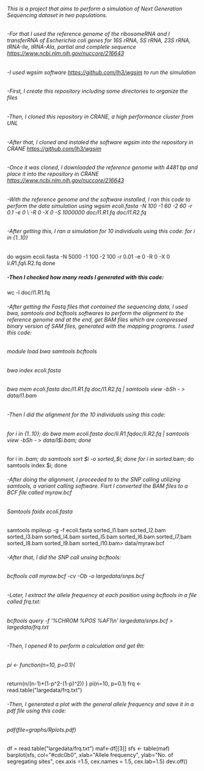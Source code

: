 
###### This is a project that aims to perform a simulation of Next Generation Sequencing dataset in  two populations. 
###### -For that I used the reference genome of the ribosomeRNA and I transferRNA of Escherichia coli genes for 16S rRNA, 5S rRNA, 23S rRNA, tRNA-Ile, tRNA-Ala, partial and complete sequence https://www.ncbi.nlm.nih.gov/nuccore/216643
###### -I used wgsim software https://github.com/lh3/wgsim to run the simulation
###### -First, I create this repository including some directories to organize the files
###### -Then, I cloned this repository in CRANE, a high performance cluster from UNL
###### -After that, I cloned and instaled the software wgsim into the repository in CRANE https://github.com/lh3/wgsim
###### -Once it was cloned, I downloaded the reference genome with 4481 bp and place it into the repository in CRANE https://www.ncbi.nlm.nih.gov/nuccore/216643
###### -With the reference genome and the software installed, I ran this code to perform the data simulation using wgsim ecoli.fasta -N 100 -1 60 -2 60 -r 0.1 -e 0 \ -R 0 -X 0 -S 1000000 doc/l1.R1.fq doc/l1.R2.fq
###### -After getting this, I ran a simulation for 10 individuals using this code: for i in {1..10}
do
   wgsim ecoli.fasta -N 5000 -1 100 -2 100 -r 0.01 -e 0 -R 0 -X 0 l$i.R1.fq l$i.R2.fq
done
##### -Then I checked how many reads I generated with this code:
wc -l doc/l1.R1.fq
###### -After getting the Fastq files that contained the sequencing data, I used bwa, samtools and bcftools softwares to perform the alignment to the reference genome and at the end, get BAM files which are compressed binary version of SAM files, generated with the mapping programs. I used this code:
###### module load bwa samtools bcftools
###### bwa index ecoli.fasta
###### bwa mem ecoli.fasta doc/l1.R1.fq doc/l1.R2.fq | samtools view -bSh - > data/l1.bam
###### -Then I did the alignment for the 10 individuals using this code:
###### for i in {1..10}; do bwa mem ecoli.fasta doc/l$i.R1.fq doc/l$i.R2.fq | samtools view -bSh - > data/l$i.bam; done
for i in *.bam; do samtools sort $i -o sorted_$i; done
for i in sorted*.bam; do samtools index $i; done
###### -After doing the alignment, I proceeded to to the SNP calling utilizing samtools, a variant calling software. Fisrt I converted the BAM files to a BCF file called myraw.bcf
###### Samtools faidx ecoli.fasta
samtools mpileup -g -f ecoli.fasta sorted_l1.bam sorted_l2.bam sorted_l3.bam sorted_l4.bam sorted_l5.bam sorted_l6.bam sorted_l7.bam sorted_l8.bam sorted_l9.bam sorted_l10.bam> data/myraw.bcf
###### -After that, I did the SNP call unsing bcftools:
###### bcftools call myraw.bcf -cv -Ob -o largedata/snps.bcf
###### -Later, I extract the allele frequency at each position using bcftools in a file called frq.txt: 
###### bcftools query -f '%CHROM %POS %AF1\n' largedata/snps.bcf > largedata/frq.txt
###### -Then, I opened R to perform a calculation and get θπ:
###### pi <- function(n=10, p=0.1){
  return(n/(n-1)*(1-p^2-(1-p)^2))
}
pi(n=10, p=0.1)
frq <- read.table("largedata/frq.txt")
###### -Then, I generated a plot with the general allele frequency and save it in a pdf file using this code:
###### pdf(file=graphs/Rplots.pdf)
df = read.table("largedata/frq.txt")
maf<-df[[3]]
    sfs <- table(maf)
    barplot(sfs, col="#cdc0b0", xlab="Allele frequency",
            ylab="No. of segregating sites",
            cex.axis =1.5, cex.names = 1.5, cex.lab=1.5)
dev.off()
###### 
###### 
###### 
###### 
###### 



